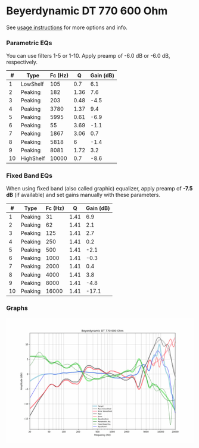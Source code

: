 # Beyerdynamic DT 770 600 Ohm
See [usage instructions](https://github.com/jaakkopasanen/AutoEq#usage) for more options and info.

### Parametric EQs
You can use filters 1-5 or 1-10. Apply preamp of -6.0 dB or -6.0 dB, respectively.

|   # | Type      |   Fc (Hz) |    Q |   Gain (dB) |
|-----|-----------|-----------|------|-------------|
|   1 | LowShelf  |       105 | 0.7  |         6.1 |
|   2 | Peaking   |       182 | 1.36 |         7.6 |
|   3 | Peaking   |       203 | 0.48 |        -4.5 |
|   4 | Peaking   |      3780 | 1.37 |         9.4 |
|   5 | Peaking   |      5995 | 0.61 |        -6.9 |
|   6 | Peaking   |        55 | 3.69 |        -1.1 |
|   7 | Peaking   |      1867 | 3.06 |         0.7 |
|   8 | Peaking   |      5818 | 6    |        -1.4 |
|   9 | Peaking   |      8081 | 1.72 |         3.2 |
|  10 | HighShelf |     10000 | 0.7  |        -8.6 |

### Fixed Band EQs
When using fixed band (also called graphic) equalizer, apply preamp of **-7.5 dB** (if available) and set gains manually with these parameters.

|   # | Type    |   Fc (Hz) |    Q |   Gain (dB) |
|-----|---------|-----------|------|-------------|
|   1 | Peaking |        31 | 1.41 |         6.9 |
|   2 | Peaking |        62 | 1.41 |         2.1 |
|   3 | Peaking |       125 | 1.41 |         2.7 |
|   4 | Peaking |       250 | 1.41 |         0.2 |
|   5 | Peaking |       500 | 1.41 |        -2.1 |
|   6 | Peaking |      1000 | 1.41 |        -0.3 |
|   7 | Peaking |      2000 | 1.41 |         0.4 |
|   8 | Peaking |      4000 | 1.41 |         3.8 |
|   9 | Peaking |      8000 | 1.41 |        -4.8 |
|  10 | Peaking |     16000 | 1.41 |       -17.1 |

### Graphs
![](./Beyerdynamic%20DT%20770%20600%20Ohm.png)
